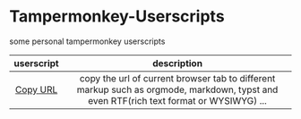 # Tampermonkey-Userscripts

some personal tampermonkey userscripts

| userscript | description |
|:--:|:--:|
| [Copy URL](https://greasyfork.org/scripts/463105-copy-url) | copy the url of current browser tab to different markup such as orgmode, markdown, typst and even RTF(rich text format or WYSIWYG) ... |

